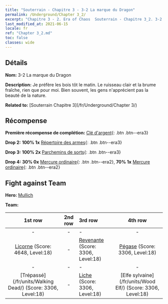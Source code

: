 ```yaml
---
title: "Souterrain - Chapitre 3 - 3-2 La marque du Dragon"
permalink: /Underground/Chapter 3_2/
excerpt: "Chapitre 3 - 2. Era of Chaos  Souterrain - Chapitre 3_2. 3-2 La marque du Dragon"
last_modified_at: 2021-06-15
locale: fr
ref: "Chapter 3_2.md"
toc: false
classes: wide
---
```


## Détails

 **Nom:** 3-2 La marque du Dragon

 **Description:** Je préfère les bois tôt le matin. Le ruisseau clair et la brume fraîche, rien que pour moi. Bien souvent, les gens n'apprécient pas la beauté de la nature.

 **Related to:** [Souterrain Chapitre 3](/fr/Underground/Chapter 3/)

## Récompense

 **Première récompense de complétion:** [Clé d'argent](/ItemsFR/con_693/){: .btn .btn--era3}

 **Drop 2:** **100% 1x** [Répertoire des armes](/ItemsFR/mat_18/){: .btn .btn--era3}

 **Drop 3:** **100% 2x** [Parchemins de sorts](/ItemsFR/con_694/){: .btn .btn--era3}

 **Drop 4:** **30% 0x** [Mercure ordinaire](/ItemsFR/mat_8/){: .btn .btn--era2}, **70% 1x** [Mercure ordinaire](/ItemsFR/mat_8/){: .btn .btn--era2}


## Fight against Team
 **Hero:** [Mullich](/fr/heroes/Mullich/)

 **Team:**


  | 1st row | 2nd row | 3rd row | 4th row |
  |:----:|:----:|:----|:----:|
  | - | - | - | - |
  | [Licorne](/fr/units/Unicorn/) (Score: 4648, Level:18)  | - | [Revenante](/fr/units/Wight/) (Score: 3306, Level:18)  | [Pégase](/fr/units/Pegasus/) (Score: 3306, Level:18)  |
  | - | - | - | - |
  | [Trépassé](/fr/units/Walking Dead/) (Score: 3306, Level:18)  | - | [Liche](/fr/units/Lich/) (Score: 3306, Level:18)  | [Elfe sylvaine](/fr/units/Wood Elf/) (Score: 3306, Level:18)  |



